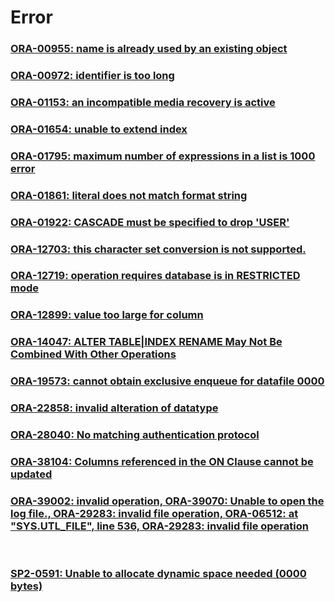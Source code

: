 Error
===

### [ORA-00955: name is already used by an existing object](./Error/00955.md)
### [ORA-00972: identifier is too long](./Error/00972.md)
### [ORA-01153: an incompatible media recovery is active](./Error/01153.md)
### [ORA-01654: unable to extend index](./Error/01654.md)
### [ORA-01795: maximum number of expressions in a list is 1000 error](./Error/01795.md)
### [ORA-01861: literal does not match format string](./Error/01861.md)
### [ORA-01922: CASCADE must be specified to drop 'USER'](./Error/01922.md)
### [ORA-12703: this character set conversion is not supported.](./Error/12703.md)
### [ORA-12719: operation requires database is in RESTRICTED mode](./Error/12719.md)
### [ORA-12899: value too large for column](./Error/12899.md)
### [ORA-14047: ALTER TABLE|INDEX RENAME May Not Be Combined With Other Operations](./Error/14047.md)
### [ORA-19573: cannot obtain exclusive enqueue for datafile 0000](./Error/19573.md)
### [ORA-22858: invalid alteration of datatype](./Error/22858.md)
### [ORA-28040: No matching authentication protocol](./Error/28040.md)
### [ORA-38104: Columns referenced in the ON Clause cannot be updated](./Error/38104.md)
### [ORA-39002: invalid operation, ORA-39070: Unable to open the log file., ORA-29283: invalid file operation, ORA-06512: at "SYS.UTL_FILE", line 536, ORA-29283: invalid file operation](./Error/expdp.md)

<br>

### [SP2-0591: Unable to allocate dynamic space needed (0000 bytes)](./Error/SP2-0591.md)
